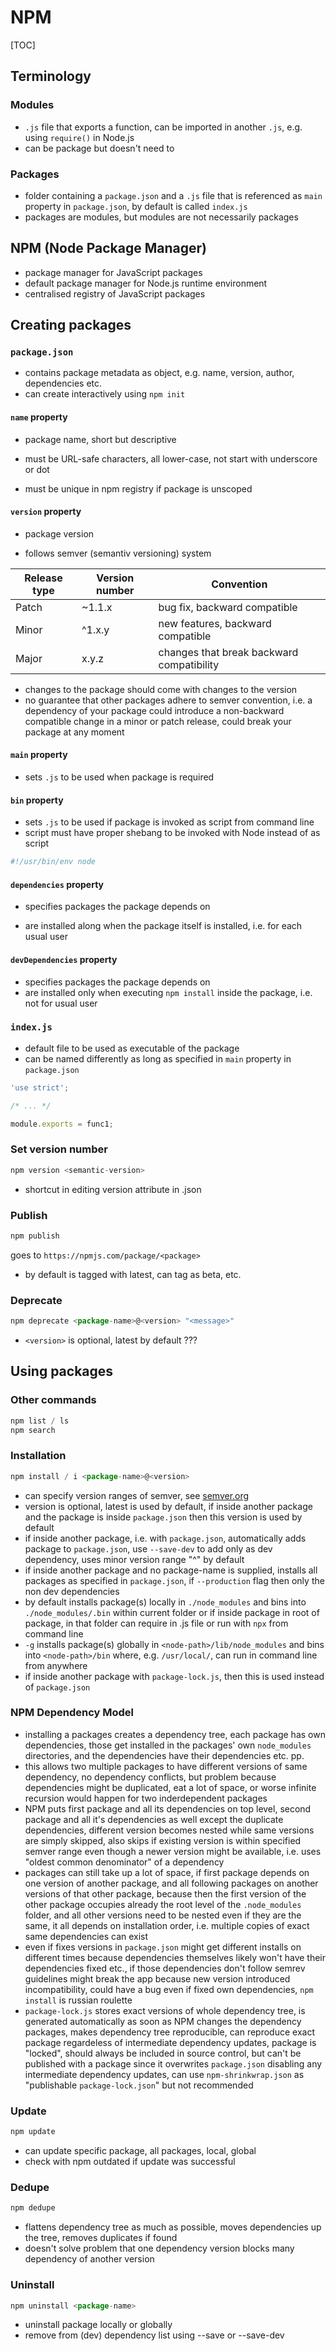 # NPM

[TOC]

## Terminology

### Modules

- `.js` file that exports a function, can be imported in another `.js`, e.g. using `require()` in Node.js
- can be package but doesn't need to

### Packages

- folder containing a `package.json` and a `.js` file that is referenced as `main` property in `package.json`, by default is called `index.js`
- packages are modules, but modules are not necessarily packages




## NPM (Node Package Manager)

- package manager for JavaScript packages
- default package manager for Node.js runtime environment
- centralised registry of JavaScript packages



## Creating packages

### `package.json`

- contains package metadata as object, e.g. name, version, author, dependencies etc.
- can create interactively using `npm init`

#### `name` property

- package name, short but descriptive

- must be URL-safe characters, all lower-case, not start with underscore or dot
- must be unique in npm registry if package is unscoped

#### `version` property

- package version

- follows semver (semantiv versioning) system

| Release type | Version number | Convention                                |
| ------------ | -------------- | ----------------------------------------- |
| Patch        | \~1.1.x        | bug fix, backward compatible              |
| Minor        | \^1.x.y        | new features, backward compatible         |
| Major        | x.y.z          | changes that break backward compatibility |

- changes to the package should come with changes to the version
- no guarantee that other packages adhere to semver convention, i.e. a dependency of your package could introduce a non-backward compatible change in a minor or patch release, could break your package at any moment

#### `main` property

- sets `.js` to be used when package is required

#### `bin` property

- sets `.js` to be used if package is invoked as script from command line
- script must have proper shebang to be invoked with Node instead of as script

```javascript
#!/usr/bin/env node
```

#### `dependencies` property

- specifies packages the package depends on

- are installed along when the package itself is installed, i.e. for each usual user

#### `devDependencies` property

- specifies packages the package depends on
- are installed only when executing `npm install` inside the package, i.e. not for usual user

### `index.js`

- default file to be used as executable of the package
- can be named differently as long as specified in `main` property in `package.json`
```javascript
'use strict';

/* ... */

module.exports = func1;
```



<!-- ToDo: Finish -->

### Set version number

```javascript
npm version <semantic-version>
```

- shortcut in editing version attribute in .json

### Publish

```javascript
npm publish
```

goes to `https://npmjs.com/package/<package>`

- by default is tagged with latest, can tag as beta, etc.


### Deprecate

```javascript
npm deprecate <package-name>@<version> "<message>"
```

- `<version>` is optional, latest by default ???




## Using packages

### Other commands

```javascript
npm list / ls
npm search
```


### Installation

```javascript
npm install / i <package-name>@<version>
```

- can specify version ranges of semver, see [semver.org](https://semver.org/)
- version is optional, latest is used by default, if inside another package and the package is inside `package.json` then this version is used by default
- if inside another package, i.e. with `package.json`, automatically adds package to `package.json`, use `--save-dev` to add only as dev dependency, uses minor version range "\^" by default
- if inside another package and no package-name is supplied, installs all packages as specified in `package.json`, if `--production` flag then only the non dev dependencies
- by default installs package(s) locally in `./node_modules` and bins into `./node_modules/.bin` within current folder or if inside package in root of package, in that folder can require in .js file or run with `npx` from command line
- `-g` installs package(s) globally in `<node-path>/lib/node_modules` and bins into `<node-path>/bin` where, e.g. `/usr/local/`, can run in command line from anywhere
- if inside another package with `package-lock.js`, then this is used instead of `package.json`

### NPM Dependency Model

- installing a packages creates a dependency tree, each package has own dependencies, those get installed in the packages' own `node_modules` directories, and the dependencies have their dependencies etc. pp.
- this allows two multiple packages to have different versions of same dependency, no dependency conflicts, but problem because dependencies might be duplicated, eat a lot of space, or worse infinite recursion would happen for two inderdependent packages
- NPM puts first package and all its dependencies on top level, second package and all it's dependencies as well except the duplicate dependencies, different version becomes nested while same versions are simply skipped, also skips if existing version is within specified semver range even though a newer version might be available, i.e. uses "oldest common denominator" of a dependency
- packages can still take up a lot of space, if first package depends on one version of another package, and all following packages on another versions of that other package, because then the first version of the other package occupies already the root level of the `.node_modules` folder, and all other versions need to be nested even if they are the same, it all depends on installation order, i.e. multiple copies of exact same dependencies can exist
- even if fixes versions in `package.json` might get different installs on different times because dependencies themselves likely won't have their dependencies fixed etc., if those dependencies don't follow semrev guidelines might break the app because new version introduced incompatibility, could have a bug even if fixed own dependencies, `npm install` is russian roulette
- `package-lock.js` stores exact versions of whole dependency tree, is generated automatically as soon as NPM changes the dependency packages, makes dependency tree reproducible, can reproduce exact package regardeless of intermediate dependency updates, package is "locked", should always be included in source control, but can't be published with a package since it overwrites `package.json` disabling any intermediate dependency updates, can use `npm-shrinkwrap.json` as "publishable `package-lock.json`" but not recommended

### Update

```javascript
npm update
```

- can update specific package, all packages, local, global
- check with npm outdated if update was successful

### Dedupe

```javascript
npm dedupe
```

- flattens dependency tree as much as possible, moves dependencies up the tree, removes duplicates if found
- doesn't solve problem that one dependency version blocks many dependency of another version

### Uninstall

```javascript
npm uninstall <package-name>
```

- uninstall package locally or globally
- remove from (dev) dependency list using --save or --save-dev
